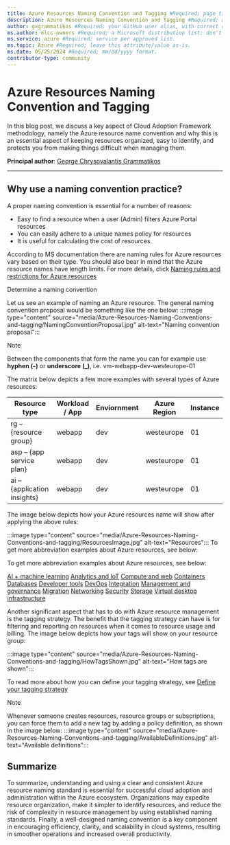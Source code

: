 ```yaml
---
title: Azure Resources Naming Convention and Tagging #Required; page title displayed in search results. Don't enclose in quotation marks. 
description: Azure Resources Naming Convention and Tagging #Required; article description that's displayed in search results. Don't enclose in quotation marks. Do end with a period.
author: gxgrammatikos #Required; your GitHub user alias, with correct capitalization.
ms.author: mlcc-owners #Required; a Microsoft distribution list; don't change. 
ms.service: azure #Required; service per approved list.
ms.topic: Azure #Required; leave this attribute/value as-is.
ms.date: 05/25/2024 #Required; mm/dd/yyyy format.
contributor-type: community
---
```


# Azure Resources Naming Convention and Tagging

In this blog post, we discuss a key aspect of Cloud Adoption Framework methodology, namely the Azure resource name convention and why this is an essential aspect of keeping resources organized, easy to identify, and protects you from making things difficult when managing them.

**Principal author**: [George Chrysovalantis Grammatikos](/users/georgechrysovalantisgrammatikos-8518/) 

---

## Why use a naming convention practice?

A proper naming convention is essential for a number of reasons:

- Easy to find a resource when a user (Admin) filters Azure Portal resources
- You can easily adhere to a unique names policy for resources
- It is useful for calculating the cost of resources.

According to MS documentation there are naming rules for Azure resources vary based on their type. You should also bear in mind that the Azure resource names have length limits. For more details,  click [Naming rules and restrictions for Azure resources](/azure/azure-resource-manager/management/resource-name-rules)

Determine a naming convention

Let us see an example of naming an Azure resource. The general naming convention proposal would be something like the one below:
:::image type="content" source="media/Azure-Resources-Naming-Conventions-and-tagging/NamingConventionProposal.jpg" alt-text="Naming convention proposal":::

> [!NOTE]
> Βetween the components that form the name you can for example use **hyphen (-)** or **underscore (_)**, i.e. vm-webapp-dev-westeurope-01

The matrix below depicts a few more examples with several types of Azure resources:

| **Resource type**           | **Workload / App** | **Enviornment**  | **Azure Region** | **Instance**  |
|---------------------------- |------------------- |------------------|------------------|---------------|
| rg – {resource group}       | webapp             | dev              | westeurope       |  01           |
| asp – {app service plan}    | webapp             | dev              | westeurope       |  01           |
| ai – {application insights} | webapp             | dev              | westeurope       |  01           |

The image below depicts how your Azure resources name will show after applying the above rules:

:::image type="content" source="media/Azure-Resources-Naming-Conventions-and-tagging/ResourcesImage.jpg" alt-text="Resources":::
To get more abbreviation examples about Azure resources, see below:

To get more abbreviation examples about Azure resources, see below:

[AI + machine learning](/azure/cloud-adoption-framework/ready/azure-best-practices/resource-abbreviations)
[Analytics and IoT](/azure/cloud-adoption-framework/ready/azure-best-practices/resource-abbreviations)
[Compute and web](/azure/cloud-adoption-framework/ready/azure-best-practices/resource-abbreviations)
[Containers](/azure/cloud-adoption-framework/ready/azure-best-practices/resource-abbreviations)
[Databases](/azure/cloud-adoption-framework/ready/azure-best-practices/resource-abbreviations)
[Developer tools](/azure/cloud-adoption-framework/ready/azure-best-practices/resource-abbreviations)
[DevOps](/azure/cloud-adoption-framework/ready/azure-best-practices/resource-abbreviations)
[Integration](/azure/cloud-adoption-framework/ready/azure-best-practices/resource-abbreviations)
[Management and governance](/azure/cloud-adoption-framework/ready/azure-best-practices/resource-abbreviations)
[Migration](/azure/cloud-adoption-framework/ready/azure-best-practices/resource-abbreviations)
[Networking](/azure/cloud-adoption-framework/ready/azure-best-practices/resource-abbreviations)
[Security](/azure/cloud-adoption-framework/ready/azure-best-practices/resource-abbreviations)
[Storage](/azure/cloud-adoption-framework/ready/azure-best-practices/resource-abbreviations)
[Virtual desktop infrastructure](/azure/cloud-adoption-framework/ready/azure-best-practices/resource-abbreviations)

Another significant aspect that has to do with Azure resource management is the tagging strategy.
The benefit that the tagging strategy can have is for filtering and reporting on resources when it comes to resource usage and billing.
The image below depicts how your tags will show on your resource group:

:::image type="content" source="media/Azure-Resources-Naming-Conventions-and-tagging/HowTagsShown.jpg" alt-text="How tags are shown":::

To read more about how you can define your tagging strategy, see [Define your tagging strategy](/azure/cloud-adoption-framework/ready/azure-best-practices/resource-tagging)

> [!NOTE]
>Whenever someone creates resources, resource groups or subscriptions, you can force them to add a new tag by adding a policy definition, as shown in the image below:
> :::image type="content" source="media/Azure-Resources-Naming-Conventions-and-tagging/AvailableDefinitions.jpg" alt-text="Available definitions":::

## Summarize

To summarize, understanding and using a clear and consistent Azure resource naming standard is essential for successful cloud adoption and administration within the Azure ecosystem. Organizations may expedite resource organization, make it simpler to identify resources, and reduce the risk of complexity in resource management by using established naming standards. Finally, a well-designed naming convention is a key component in encouraging efficiency, clarity, and scalability in cloud systems, resulting in smoother operations and increased overall productivity.
